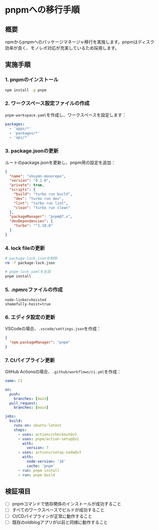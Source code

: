 # pnpmへの移行手順

## 概要

npmからpnpmへのパッケージマネージャ移行を実施します。pnpmはディスク効率が良く、モノレポ対応が充実しているため採用します。

## 実施手順

### 1. pnpmのインストール

```bash
npm install -g pnpm
```

### 2. ワークスペース設定ファイルの作成

`pnpm-workspace.yaml`を作成し、ワークスペースを設定します：

```yaml
packages:
  - 'apps/*'
  - 'packages/*'
  - 'api/*'
```

### 3. package.jsonの更新

ルートのpackage.jsonを更新し、pnpm用の設定を追加：

```json
{
  "name": "shuymn-monorepo",
  "version": "0.1.0",
  "private": true,
  "scripts": {
    "build": "turbo run build",
    "dev": "turbo run dev",
    "lint": "turbo run lint",
    "clean": "turbo run clean"
  },
  "packageManager": "pnpm@7.x",
  "devDependencies": {
    "turbo": "^1.10.0"
  }
}
```

### 4. lock fileの更新

```bash
# package-lock.jsonを削除
rm -f package-lock.json

# pnpm-lock.yamlを生成
pnpm install
```

### 5. .npmrcファイルの作成

```
node-linker=hoisted
shamefully-hoist=true
```

### 6. エディタ設定の更新

VSCodeの場合、`.vscode/settings.json`を作成：

```json
{
  "npm.packageManager": "pnpm"
}
```

### 7. CIパイプライン更新

GitHub Actionsの場合、`.github/workflows/ci.yml`を作成：

```yaml
name: CI

on:
  push:
    branches: [main]
  pull_request:
    branches: [main]

jobs:
  build:
    runs-on: ubuntu-latest
    steps:
      - uses: actions/checkout@v3
      - uses: pnpm/action-setup@v2
        with:
          version: 7
      - uses: actions/setup-node@v3
        with:
          node-version: '16'
          cache: 'pnpm'
      - run: pnpm install
      - run: pnpm build
```

## 検証項目

- [ ] pnpmコマンドで依存関係のインストールが成功すること
- [ ] すべてのワークスペースでビルドが成功すること
- [ ] CI/CDパイプラインが正常に動作すること
- [ ] 既存のoldblogアプリが以前と同様に動作すること
